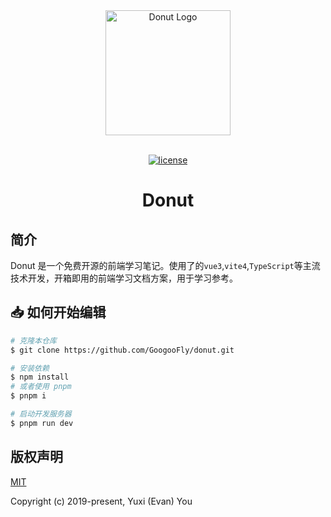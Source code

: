 <div align="center"> 
    <a href="https://github.com/GoogooFly/donut"> 
        <img alt="Donut Logo" width="200" height="200" src="https://www.changtiaoraplanqiu.xyz/images/Donut.svg"> 
    </a> 
<br> 
<br>

[![license](https://www.changtiaoraplanqiu.xyz/images/license.svg)](LICENSE)

<h1>Donut</h1>
</div>

## 简介

Donut 是一个免费开源的前端学习笔记。使用了的`vue3`,`vite4`,`TypeScript`等主流技术开发，开箱即用的前端学习文档方案，用于学习参考。

## 📥 如何开始编辑

```bash
# 克隆本仓库
$ git clone https://github.com/GoogooFly/donut.git

# 安装依赖
$ npm install
# 或者使用 pnpm
$ pnpm i

# 启动开发服务器
$ pnpm run dev
```

## 版权声明

[MIT](https://github.com/GoogooFly/donut/blob/master/LICENSE)

Copyright (c) 2019-present, Yuxi (Evan) You
